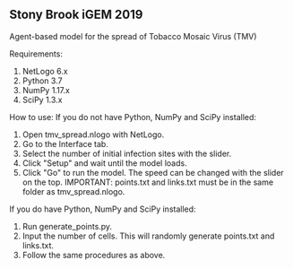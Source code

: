 Stony Brook iGEM 2019
----------------------
Agent-based model for the spread of Tobacco Mosaic Virus (TMV)

Requirements:
1. NetLogo 6.x
2. Python 3.7
3. NumPy 1.17.x
4. SciPy 1.3.x

How to use:
If you do not have Python, NumPy and SciPy installed:
  1. Open tmv_spread.nlogo with NetLogo.
  2. Go to the Interface tab.
  3. Select the number of initial infection sites with the slider.
  4. Click "Setup" and wait until the model loads.
  5. Click "Go" to run the model. The speed can be changed with the slider on the top.
  IMPORTANT: points.txt and links.txt must be in the same folder as tmv_spread.nlogo.

If you do have Python, NumPy and SciPy installed:
  1. Run generate_points.py.
  2. Input the number of cells. This will randomly generate points.txt and links.txt.
  3. Follow the same procedures as above.

